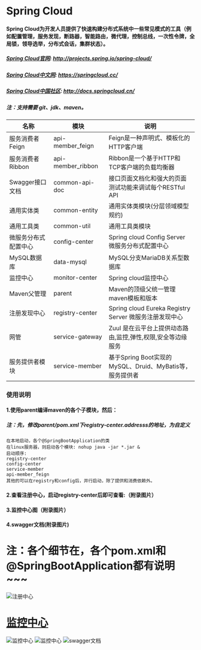 Spring Cloud
========================================
#### Spring Cloud为开发人员提供了快速构建分布式系统中一些常见模式的工具（例如配置管理，服务发现，断路器，智能路由，微代理，控制总线，一次性令牌，全局锁，领导选举，分布式会话，集群状态）。
##### [Spring Cloud官网](http://projects.spring.io/spring-cloud/): http://projects.spring.io/spring-cloud/
##### [Spring Cloud中文网](https://springcloud.cc/): https://springcloud.cc/
##### [Spring Cloud中国社区](http://docs.springcloud.cn/): http://docs.springcloud.cn/
##### 注：支持需要 git、jdk、maven。
|名称|模块|说明
|---|---|---
|服务消费者Feign|api-member_feign|Feign是一种声明式、模板化的HTTP客户端
|服务消费者Ribbon|api-member_ribbon|Ribbon是一个基于HTTP和TCP客户端的负载均衡器
|Swagger接口文档|common-api-doc|接口页面文档化和强大的页面测试功能来调试每个RESTful API
|通用实体类|common-entity|通用实体类模块(分层领域模型规约)
|通用工具类|common-util|通用工具类模块
|微服务分布式配置中心|config-center|Spring cloud Config Server 微服务分布式配置中心
|MySQL数据库|data-mysql|MySQL分支MariaDB关系型数据库
|监控中心|monitor-center|Spring cloud监控中心
|Maven父管理|parent|Maven的顶级父统一管理maven模板和版本
|注册发现中心|registry-center|Spring cloud Eureka Registry Server 微服务注册发现中心
|网管|service-gateway| Zuul 是在云平台上提供动态路由,监控,弹性,权限,安全等边缘服务
|服务提供者模块|service-member|基于Spring Boot实现的MySQL、Druid、MyBatis等，服务提供者
### 使用说明
#### 1.使用parent编译maven的各个子模块，然后：
##### 注：先，修改parent/pom.xml下registry-center.addresss的地址，为自定义
```
在本地启动，各个@SpringBootApplication的类
在linux服务器，则启动各个模块: nohup java -jar *.jar & 
启动顺序:
registry-center
config-center
service-member
api-member_feign
其他的可以在registry和config后，并行启动，除了提供和消费依赖外。
```
#### 2.查看注册中心，启动registry-center后即可查看:（附录图片）
#### 3.监控中心图（附录图片）
#### 4.swagger文档(附录图片)
# 注：各个细节在，各个pom.xml和@SpringBootApplication都有说明~~~
![注册中心](http://loveshare.oss-cn-shanghai.aliyuncs.com/universal/image/github/spring-cloud/2.jpg)
# [监控中心](http://loveshare.oss-cn-shanghai.aliyuncs.com/universal/image/github/spring-cloud/3.jpg)
![监控中心](http://loveshare.oss-cn-shanghai.aliyuncs.com/universal/image/github/spring-cloud/3.jpg)
![监控中心](http://loveshare.oss-cn-shanghai.aliyuncs.com/universal/image/github/spring-cloud/4.jpg)
![swagger文档](http://loveshare.oss-cn-shanghai.aliyuncs.com/universal/image/github/spring-cloud/1.jpg)
